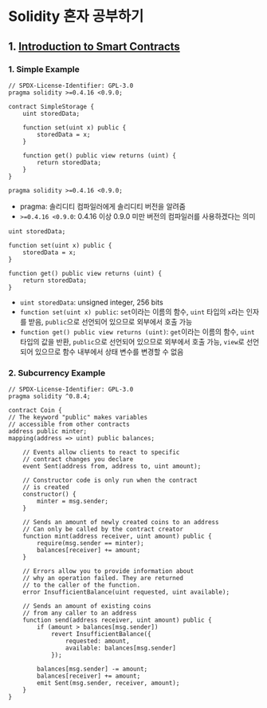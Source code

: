 # Solidity 혼자 공부하기

## 1. [Introduction to Smart Contracts](https://docs.soliditylang.org/en/v0.8.23/introduction-to-smart-contracts.html#introduction-to-smart-contracts)
### 1. Simple Example
```solidity
// SPDX-License-Identifier: GPL-3.0
pragma solidity >=0.4.16 <0.9.0;

contract SimpleStorage {
    uint storedData;

    function set(uint x) public {
        storedData = x;
    }

    function get() public view returns (uint) {
        return storedData;
    }
}
```

```solidity
pragma solidity >=0.4.16 <0.9.0;
```
- pragma: 솔리디티 컴파일러에게 솔리디티 버전을 알려줌
- `>=0.4.16 <0.9.0`: 0.4.16 이상 0.9.0 미만 버전의 컴파일러를 사용하겠다는 의미

```solidity
uint storedData;

function set(uint x) public {
    storedData = x;
}

function get() public view returns (uint) {
    return storedData;
}
```
- `uint storedData`: unsigned integer, 256 bits
- `function set(uint x) public`: `set`이라는 이름의 함수, `uint` 타입의 `x`라는 인자를 받음, `public`으로 선언되어 있으므로 외부에서 호출 가능
- `function get() public view returns (uint)`: `get`이라는 이름의 함수, `uint` 타입의 값을 반환, `public`으로 선언되어 있으므로 외부에서 호출 가능, `view`로 선언되어 있으므로 함수 내부에서 상태 변수를 변경할 수 없음

### 2. Subcurrency Example
```solidity
// SPDX-License-Identifier: GPL-3.0
pragma solidity ^0.8.4;

contract Coin {
// The keyword "public" makes variables
// accessible from other contracts
address public minter;
mapping(address => uint) public balances;

    // Events allow clients to react to specific
    // contract changes you declare
    event Sent(address from, address to, uint amount);

    // Constructor code is only run when the contract
    // is created
    constructor() {
        minter = msg.sender;
    }

    // Sends an amount of newly created coins to an address
    // Can only be called by the contract creator
    function mint(address receiver, uint amount) public {
        require(msg.sender == minter);
        balances[receiver] += amount;
    }

    // Errors allow you to provide information about
    // why an operation failed. They are returned
    // to the caller of the function.
    error InsufficientBalance(uint requested, uint available);

    // Sends an amount of existing coins
    // from any caller to an address
    function send(address receiver, uint amount) public {
        if (amount > balances[msg.sender])
            revert InsufficientBalance({
                requested: amount,
                available: balances[msg.sender]
            });

        balances[msg.sender] -= amount;
        balances[receiver] += amount;
        emit Sent(msg.sender, receiver, amount);
    }
}
```